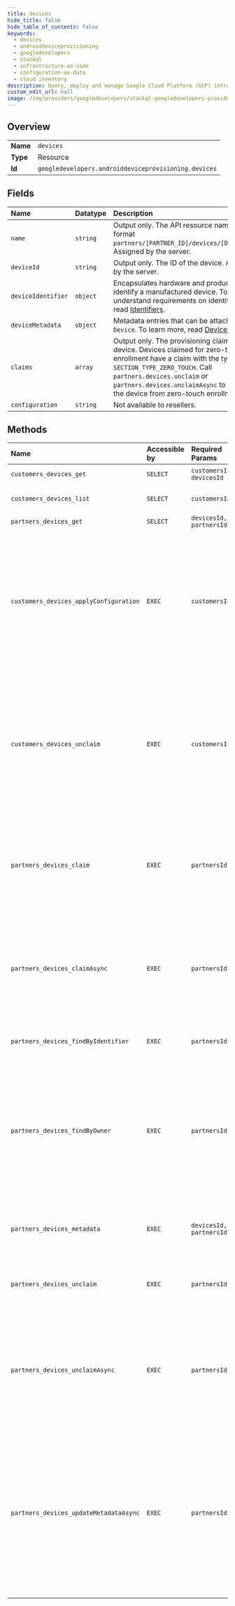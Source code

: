 ```yaml
---
title: devices
hide_title: false
hide_table_of_contents: false
keywords:
  - devices
  - androiddeviceprovisioning
  - googledevelopers    
  - stackql
  - infrastructure-as-code
  - configuration-as-data
  - cloud inventory
description: Query, deploy and manage Google Cloud Platform (GCP) infrastructure and resources using SQL
custom_edit_url: null
image: /img/providers/googledevelopers/stackql-googledevelopers-provider-featured-image.png
---
```

  
    

## Overview
<table><tbody>
<tr><td><b>Name</b></td><td><code>devices</code></td></tr>
<tr><td><b>Type</b></td><td>Resource</td></tr>
<tr><td><b>Id</b></td><td><code>googledevelopers.androiddeviceprovisioning.devices</code></td></tr>
</tbody></table>

## Fields
| Name | Datatype | Description |
|:-----|:---------|:------------|
| `name` | `string` | Output only. The API resource name in the format `partners/[PARTNER_ID]/devices/[DEVICE_ID]`. Assigned by the server. |
| `deviceId` | `string` | Output only. The ID of the device. Assigned by the server. |
| `deviceIdentifier` | `object` | Encapsulates hardware and product IDs to identify a manufactured device. To understand requirements on identifier sets, read [Identifiers](https://developers.google.com/zero-touch/guides/identifiers). |
| `deviceMetadata` | `object` | Metadata entries that can be attached to a `Device`. To learn more, read [Device metadata](https://developers.google.com/zero-touch/guides/metadata). |
| `claims` | `array` | Output only. The provisioning claims for a device. Devices claimed for zero-touch enrollment have a claim with the type `SECTION_TYPE_ZERO_TOUCH`. Call `partners.devices.unclaim` or `partners.devices.unclaimAsync` to remove the device from zero-touch enrollment. |
| `configuration` | `string` | Not available to resellers. |
## Methods
| Name | Accessible by | Required Params | Description |
|:-----|:--------------|:----------------|:------------|
| `customers_devices_get` | `SELECT` | `customersId, devicesId` | Gets the details of a device. |
| `customers_devices_list` | `SELECT` | `customersId` | Lists a customer's devices. |
| `partners_devices_get` | `SELECT` | `devicesId, partnersId` | Gets a device. |
| `customers_devices_applyConfiguration` | `EXEC` | `customersId` | Applies a Configuration to the device to register the device for zero-touch enrollment. After applying a configuration to a device, the device automatically provisions itself on first boot, or next factory reset. |
| `customers_devices_unclaim` | `EXEC` | `customersId` | Unclaims a device from a customer and removes it from zero-touch enrollment. After removing a device, a customer must contact their reseller to register the device into zero-touch enrollment again. |
| `partners_devices_claim` | `EXEC` | `partnersId` | Claims a device for a customer and adds it to zero-touch enrollment. If the device is already claimed by another customer, the call returns an error. |
| `partners_devices_claimAsync` | `EXEC` | `partnersId` | Claims a batch of devices for a customer asynchronously. Adds the devices to zero-touch enrollment. To learn more, read [Long‑running batch operations](/zero-touch/guides/how-it-works#operations). |
| `partners_devices_findByIdentifier` | `EXEC` | `partnersId` | Finds devices by hardware identifiers, such as IMEI. |
| `partners_devices_findByOwner` | `EXEC` | `partnersId` | Finds devices claimed for customers. The results only contain devices registered to the reseller that's identified by the `partnerId` argument. The customer's devices purchased from other resellers don't appear in the results. |
| `partners_devices_metadata` | `EXEC` | `devicesId, partnersId` | Updates reseller metadata associated with the device. Android devices only. |
| `partners_devices_unclaim` | `EXEC` | `partnersId` | Unclaims a device from a customer and removes it from zero-touch enrollment. |
| `partners_devices_unclaimAsync` | `EXEC` | `partnersId` | Unclaims a batch of devices for a customer asynchronously. Removes the devices from zero-touch enrollment. To learn more, read [Long‑running batch operations](/zero-touch/guides/how-it-works#operations). |
| `partners_devices_updateMetadataAsync` | `EXEC` | `partnersId` | Updates the reseller metadata attached to a batch of devices. This method updates devices asynchronously and returns an `Operation` that can be used to track progress. Read [Long‑running batch operations](/zero-touch/guides/how-it-works#operations). Android Devices only. |
